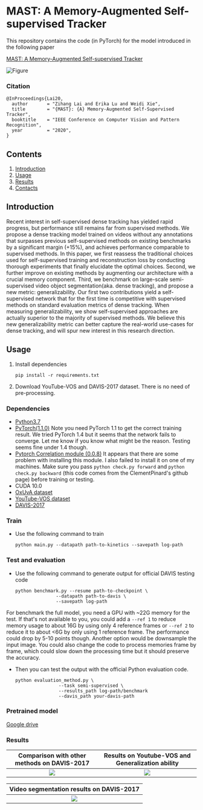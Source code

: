 # MAST: A Memory-Augmented Self-supervised Tracker

This repository contains the code (in PyTorch) for the model introduced in the following paper

[MAST: A Memory-Augmented Self-supervised Tracker](https://arxiv.org/abs/2002.07793)

![Figure](figures/main.png)


### Citation
```
@InProceedings{Lai20,
  author       = "Zihang Lai and Erika Lu and Weidi Xie",
  title        = "{MAST}: {A} Memory-Augmented Self-Supervised Tracker",
  booktitle    = "IEEE Conference on Computer Vision and Pattern Recognition",
  year         = "2020",
}
```

## Contents

1. [Introduction](#introduction)
2. [Usage](#usage)
3. [Results](#results)
4. [Contacts](#contacts)

## Introduction
Recent interest in self-supervised dense tracking has yielded rapid progress, but performance still remains far from supervised methods. We propose a dense tracking model trained on videos without any annotations that surpasses previous self-supervised methods on existing benchmarks by a significant margin (+15%), and achieves performance comparable to supervised methods. In this paper, we first reassess the traditional choices used for self-supervised training and reconstruction loss by conducting thorough experiments that finally elucidate the optimal choices. Second, we further improve on existing methods by augmenting our architecture with a crucial memory component. Third, we benchmark on large-scale semi-supervised video object segmentation(aka. dense tracking), and propose a new metric: generalizability. Our first two contributions yield a self-supervised network that for the first time is competitive with supervised methods on standard evaluation metrics of dense tracking. When measuring generalizability, we show self-supervised approaches are actually superior to the majority of supervised methods. We believe this new generalizability metric can better capture the real-world use-cases for dense tracking, and will spur new interest in this research direction.



## Usage
1. Install dependencies
    ``` 
    pip install -r requirements.txt
   ```
   
2. Download YouTube-VOS and DAVIS-2017 dataset. There is no need of pre-processing.
### Dependencies

- [Python3.7](https://www.python.org/downloads/)
- [PyTorch(1.1.0)](http://pytorch.org) Note you need PyTorch 1.1 to get the correct training result. We tried PyTorch 1.4 but it seems that the network fails to converge. Let me know if you know what might be the reason. Testing  seems fine under 1.4 though. 
- [Pytorch Correlation module (0.0.8)](https://github.com/ClementPinard/Pytorch-Correlation-extension) It appears that there are some problem with installing this module. I also failed to install it on one of my machines. Make sure you pass ```python check.py forward``` and ```python check.py backward``` (this code comes from the ClementPinard's github page) before training or testing.
- CUDA 10.0
- [OxUvA dataset](https://oxuva.github.io/long-term-tracking-benchmark/)
- [YouTube-VOS dataset](https://youtube-vos.org/)
- [DAVIS-2017](https://davischallenge.org/davis2017/code.html)

### Train
- Use the following command to train
    ```
    python main.py --datapath path-to-kinetics --savepath log-path
    ```

### Test and evaluation
- Use the following command to generate output for official DAVIS testing code
     ``` 
    python benchmark.py --resume path-to-checkpoint \
                    --datapath path-to-davis \
                    --savepath log-path
    ```
For benchmark the full model, you need a GPU with ~22G memory for the test. If that's not available to you, you could add a ```--ref 1``` to reduce memory usage to about 16G by using only 4 reference frames or ```--ref 2``` to reduce it to about <6G by only using 1 reference frame. The performance could drop by 5-10 points though. Another option would be downsample the input image. You could also change the code to process memories frame by frame, which could slow down the processing time but it should preserve the accuracy. 
 
- Then you can test the output with the official Python evaluation code.
    ```
    python evaluation_method.py \
                    --task semi-supervised \
                    --results_path log-path/benchmark
                    --davis_path your-davis-path
    ```
### Pretrained model 
[Google drive](https://drive.google.com/file/d/1vjiBdom75QzwCF5jnMRsxz897XyotVO8/view?usp=sharing)

### Results
Comparison with other methods on DAVIS-2017             |  Results on Youtube-VOS and Generalization ability
:-------------------------:|:-------------------------:
![](figures/fig1.png)  |  ![](figures/table8.png)

Video segmentation results on DAVIS-2017  |
:-------------------------:|
![](figures/table1.png) |

